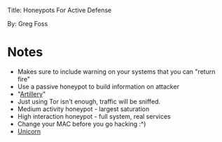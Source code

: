 Title: Honeypots For Active Defense

By: Greg Foss

# Notes
- Makes sure to include warning on your systems that you can "return fire"
- Use a passive honeypot to build information on attacker
- "[Artillery](https://github.com/BinaryDefense/artillery)"
- Just using Tor isn't enough, traffic will be sniffed.
- Medium activity honeypot - largest saturation
- High interaction honeypot - full system, real services
- Change your MAC before you go hacking :^)
- [Unicorn](https://github.com/trustedsec/unicorn)
